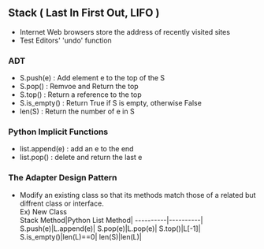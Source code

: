 ## Stack ( Last In First Out, LIFO )
- Internet Web browsers store the address of recently visited sites
- Test Editors' 'undo' function 
  
### ADT
- S.push(e) : Add element e to the top of the S
- S.pop() : Remvoe and Return the top 
- S.top() : Return a reference to the top 
- S.is_empty() : Return True if S is empty, otherwise False
- len(S) : Return the number of e in S
  
### Python Implicit Functions 
- list.append(e) : add an e to the end 
- list.pop() : delete and return the last e 
  
### The Adapter Design Pattern
- Modify an existing class so that its methods match those of a related but diffrent class or interface.    
Ex) New Class  
 Stack Method|Python List Method|
  ----------|----------|
  S.push(e)|L.append(e)|
  S.pop(e)|L.pop(e)|
  S.top()|L\[-1\]|
  S.is_empty()|len(L)==0|
  len(S)|len(L)|


 
